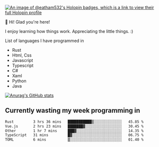 [![An image of @eatham532's Holopin badges, which is a link to view their full Holopin profile](https://holopin.me/eatham532)](https://holopin.io/@eatham532)


👋 Hi! Glad you're here!

I enjoy learning how things work. Appreciating the little things. :)


List of languages I have programmed in
- Rust
- Html, Css
- Javascript
- Typescript
- C#
- Xaml
- Python
- Java

[![Anurag's GitHub stats](https://github-readme-stats.vercel.app/api?username=Eatham532&theme=dark)](https://github.com/anuraghazra/github-readme-stats)


## Currently wasting my week programming in
<!--START_SECTION:waka-->

```txt
Rust         3 hrs 36 mins   ███████████▒░░░░░░░░░░░░░   45.85 %
Vue.js       2 hrs 23 mins   ███████▓░░░░░░░░░░░░░░░░░   30.45 %
Other        1 hr 7 mins     ███▓░░░░░░░░░░░░░░░░░░░░░   14.35 %
TypeScript   31 mins         █▓░░░░░░░░░░░░░░░░░░░░░░░   06.75 %
TOML         6 mins          ▒░░░░░░░░░░░░░░░░░░░░░░░░   01.40 %
```

<!--END_SECTION:waka-->
